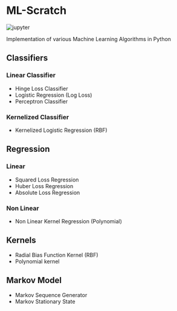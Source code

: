 # ML-Scratch
![jupyter](https://img.shields.io/badge/render-nbviewer-important)

Implementation of various Machine Learning Algorithms in Python

## Classifiers

### Linear Classifier

- Hinge Loss Classifier
- Logistic Regression (Log Loss)
- Perceptron Classifier

### Kernelized Classifier

- Kernelized Logistic Regression (RBF)


## Regression

### Linear

- Squared Loss Regression
- Huber Loss Regression
- Absolute Loss Regression

### Non Linear

- Non Linear Kernel Regression (Polynomial)

## Kernels

- Radial Bias Function Kernel (RBF)
- Polynomial kernel

## Markov Model

- Markov Sequence Generator
- Markov Stationary State